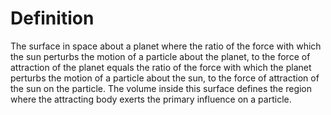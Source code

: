 # Definition

The surface in space about a planet where the ratio of the force with
which the sun perturbs the motion of a particle about the planet, to the
force of attraction of the planet equals the ratio of the force with
which the planet perturbs the motion of a particle about the sun, to the
force of attraction of the sun on the particle. The volume inside this
surface defines the region where the attracting body exerts the primary
influence on a particle.
